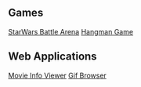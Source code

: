 ## Games

[StarWars Battle Arena](https://rdhenderson.github.io/StarWars)
[Hangman Game](https://rdhenderson.github.io/HangMan)


## Web Applications
[Movie Info Viewer](https://rdhenderson.github.io/MovieListing)
[Gif Browser](https://rdhenderson.github.io/GifTastic)


